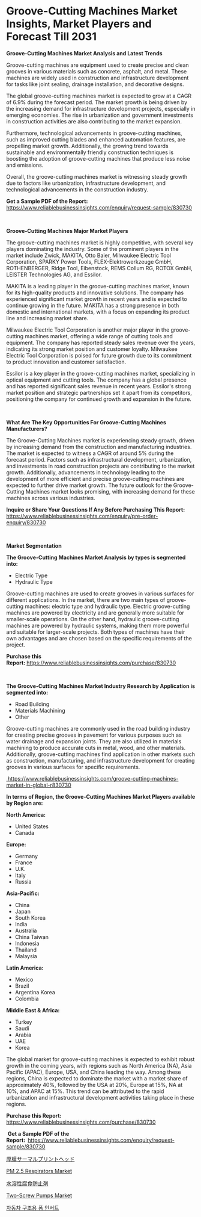 <p><h1>Groove-Cutting Machines Market Insights, Market Players and Forecast Till 2031</h1></p><p><strong>Groove-Cutting Machines Market Analysis and Latest Trends</strong></p>
<p><p>Groove-cutting machines are equipment used to create precise and clean grooves in various materials such as concrete, asphalt, and metal. These machines are widely used in construction and infrastructure development for tasks like joint sealing, drainage installation, and decorative designs.</p><p>The global groove-cutting machines market is expected to grow at a CAGR of 6.9% during the forecast period. The market growth is being driven by the increasing demand for infrastructure development projects, especially in emerging economies. The rise in urbanization and government investments in construction activities are also contributing to the market expansion.</p><p>Furthermore, technological advancements in groove-cutting machines, such as improved cutting blades and enhanced automation features, are propelling market growth. Additionally, the growing trend towards sustainable and environmentally friendly construction techniques is boosting the adoption of groove-cutting machines that produce less noise and emissions.</p><p>Overall, the groove-cutting machines market is witnessing steady growth due to factors like urbanization, infrastructure development, and technological advancements in the construction industry.</p></p>
<p><strong>Get a Sample PDF of the Report:&nbsp;</strong> <a href="https://www.reliablebusinessinsights.com/enquiry/request-sample/830730">https://www.reliablebusinessinsights.com/enquiry/request-sample/830730</a></p>
<p>&nbsp;</p>
<p><strong>Groove-Cutting Machines Major Market Players</strong></p>
<p><p>The groove-cutting machines market is highly competitive, with several key players dominating the industry. Some of the prominent players in the market include Zwick, MAKITA, Otto Baier, Milwaukee Electric Tool Corporation, SPARKY Power Tools, FLEX-Elektrowerkzeuge GmbH, ROTHENBERGER, Ridge Tool, Eibenstock, REMS Collum RG, ROTOX GmbH, LEISTER Technologies AG, and Essilor.</p><p>MAKITA is a leading player in the groove-cutting machines market, known for its high-quality products and innovative solutions. The company has experienced significant market growth in recent years and is expected to continue growing in the future. MAKITA has a strong presence in both domestic and international markets, with a focus on expanding its product line and increasing market share.</p><p>Milwaukee Electric Tool Corporation is another major player in the groove-cutting machines market, offering a wide range of cutting tools and equipment. The company has reported steady sales revenue over the years, indicating its strong market position and customer loyalty. Milwaukee Electric Tool Corporation is poised for future growth due to its commitment to product innovation and customer satisfaction.</p><p>Essilor is a key player in the groove-cutting machines market, specializing in optical equipment and cutting tools. The company has a global presence and has reported significant sales revenue in recent years. Essilor's strong market position and strategic partnerships set it apart from its competitors, positioning the company for continued growth and expansion in the future.</p></p>
<p>&nbsp;</p>
<p><strong>What Are The Key Opportunities For Groove-Cutting Machines Manufacturers?</strong></p>
<p><p>The Groove-Cutting Machines market is experiencing steady growth, driven by increasing demand from the construction and manufacturing industries. The market is expected to witness a CAGR of around 5% during the forecast period. Factors such as infrastructural development, urbanization, and investments in road construction projects are contributing to the market growth. Additionally, advancements in technology leading to the development of more efficient and precise groove-cutting machines are expected to further drive market growth. The future outlook for the Groove-Cutting Machines market looks promising, with increasing demand for these machines across various industries.</p></p>
<p><strong>Inquire or Share Your Questions If Any Before Purchasing This Report:</strong> <a href="https://www.reliablebusinessinsights.com/enquiry/pre-order-enquiry/830730">https://www.reliablebusinessinsights.com/enquiry/pre-order-enquiry/830730</a></p>
<p>&nbsp;</p>
<p><strong>Market Segmentation</strong></p>
<p><strong>The Groove-Cutting Machines Market Analysis by types is segmented into:</strong></p>
<p><ul><li>Electric Type</li><li>Hydraulic Type</li></ul></p>
<p><p>Groove-cutting machines are used to create grooves in various surfaces for different applications. In the market, there are two main types of groove-cutting machines: electric type and hydraulic type. Electric groove-cutting machines are powered by electricity and are generally more suitable for smaller-scale operations. On the other hand, hydraulic groove-cutting machines are powered by hydraulic systems, making them more powerful and suitable for larger-scale projects. Both types of machines have their own advantages and are chosen based on the specific requirements of the project.</p></p>
<p><strong>Purchase this Report:&nbsp;</strong><a href="https://www.reliablebusinessinsights.com/purchase/830730">https://www.reliablebusinessinsights.com/purchase/830730</a></p>
<p>&nbsp;</p>
<p><strong>The Groove-Cutting Machines Market Industry Research by Application is segmented into:</strong></p>
<p><ul><li>Road Building</li><li>Materials Machining</li><li>Other</li></ul></p>
<p><p>Groove-cutting machines are commonly used in the road building industry for creating precise grooves in pavement for various purposes such as water drainage and expansion joints. They are also utilized in materials machining to produce accurate cuts in metal, wood, and other materials. Additionally, groove-cutting machines find application in other markets such as construction, manufacturing, and infrastructure development for creating grooves in various surfaces for specific requirements.</p></p>
<p><a href="https://www.reliablebusinessinsights.com/groove-cutting-machines-market-in-global-r830730">&nbsp;https://www.reliablebusinessinsights.com/groove-cutting-machines-market-in-global-r830730</a></p>
<p><strong>In terms of Region, the Groove-Cutting Machines Market Players available by Region are:</strong></p>
<p>
    <p> <strong> North America: </strong>
        <ul>
            <li>United States</li>
            <li>Canada</li>
        </ul>
        </p> 
    <p> <strong> Europe: </strong>
        <ul>
            <li>Germany</li>
            <li>France</li>
            <li>U.K.</li>
            <li>Italy</li>
            <li>Russia</li>
        </ul>
        </p> 
    <p> <strong> Asia-Pacific: </strong>
        <ul>
            <li>China</li>
            <li>Japan</li>
            <li>South Korea</li>
            <li>India</li>
            <li>Australia</li>
            <li>China Taiwan</li>
            <li>Indonesia</li>
            <li>Thailand</li>
            <li>Malaysia</li>
        </ul>
        </p> 
    <p> <strong> Latin America: </strong>
        <ul>
            <li>Mexico</li>
            <li>Brazil</li>
            <li>Argentina Korea</li>
            <li>Colombia</li>
        </ul>
        </p> 
    <p> <strong> Middle East & Africa: </strong>
        <ul>
            <li>Turkey</li>
            <li>Saudi</li>
            <li>Arabia</li>
            <li>UAE</li>
            <li>Korea</li>
        </ul>
    </p>
    </p>
<p><p>The global market for groove-cutting machines is expected to exhibit robust growth in the coming years, with regions such as North America (NA), Asia Pacific (APAC), Europe, USA, and China leading the way. Among these regions, China is expected to dominate the market with a market share of approximately 40%, followed by the USA at 20%, Europe at 15%, NA at 10%, and APAC at 15%. This trend can be attributed to the rapid urbanization and infrastructural development activities taking place in these regions.</p></p>
<p><strong>Purchase this Report: </strong><a href="https://www.reliablebusinessinsights.com/purchase/830730">https://www.reliablebusinessinsights.com/purchase/830730</a></p>
<p>&nbsp;<strong>Get a Sample PDF of the Report:&nbsp;&nbsp;</strong><a href="https://www.reliablebusinessinsights.com/enquiry/request-sample/830730">https://www.reliablebusinessinsights.com/enquiry/request-sample/830730</a></p>
<p><strong></strong></p>
<p><p><a href="https://github.com/JoanaNitzsche/Market-Research-Report-List-1/blob/main/4683915104485.md">厚膜サーマルプリントヘッド</a></p><p><a href="https://github.com/redneck06/Market-Research-Report-List-3/blob/main/pm-25-respirators-market.md">PM 2.5 Respirators Market</a></p><p><a href="https://github.com/KaliMetz2023/Market-Research-Report-List-1/blob/main/8843176104486.md">水溶性腐食防止剤</a></p><p><a href="https://github.com/peachesmcdowel1/Market-Research-Report-List-3/blob/main/two-screw-pumps-market.md">Two-Screw Pumps Market</a></p><p><a href="https://github.com/CliftonFisher9067/Market-Research-Report-List-2/blob/main/601494697994.md">자동차 구조용 폼 인서트</a></p></p>